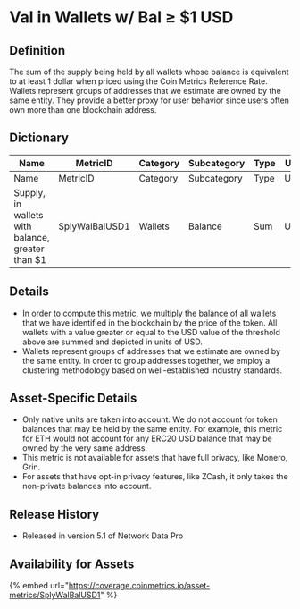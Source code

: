 # Val in Wallets w/ Bal ≥ $1 USD

## Definition <a href="#definition" id="definition"></a>

The sum of the supply being held by all wallets whose balance is equivalent to at least 1 dollar when priced using the Coin Metrics Reference Rate. Wallets represent groups of addresses that we estimate are owned by the same entity. They provide a better proxy for user behavior since users often own more than one blockchain address.

## Dictionary <a href="#dictionary" id="dictionary"></a>

<table data-header-hidden><thead><tr><th width="222">Name</th><th width="185">MetricID</th><th width="196">Category</th><th>Subcategory</th><th>Type</th><th>Unit</th><th>Interval</th></tr></thead><tbody><tr><td>Name</td><td>MetricID</td><td>Category</td><td>Subcategory</td><td>Type</td><td>Unit</td><td>Interval</td></tr><tr><td>Supply, in wallets with balance, greater than $1</td><td>SplyWalBalUSD1</td><td>Wallets</td><td>Balance</td><td>Sum</td><td>USD</td><td>1 day</td></tr></tbody></table>

## Details <a href="#details" id="details"></a>

* In order to compute this metric, we multiply the balance of all wallets that we have identified in the blockchain by the price of the token. All wallets with a value greater or equal to the USD value of the threshold above are summed and depicted in units of USD.
* Wallets represent groups of addresses that we estimate are owned by the same entity. In order to group addresses together, we employ a clustering methodology based on well-established industry standards.

## Asset-Specific Details <a href="#asset-specific-details" id="asset-specific-details"></a>

* Only native units are taken into account. We do not account for token balances that may be held by the same entity. For example, this metric for ETH would not account for any ERC20 USD balance that may be owned by the very same address.
* This metric is not available for assets that have full privacy, like Monero, Grin.
* For assets that have opt-in privacy features, like ZCash, it only takes the non-private balances into account.

## Release History <a href="#release-history" id="release-history"></a>

* Released in version 5.1 of Network Data Pro

## **Availability for Assets** <a href="#availability-for-assets" id="availability-for-assets"></a>

{% embed url="https://coverage.coinmetrics.io/asset-metrics/SplyWalBalUSD1" %}
